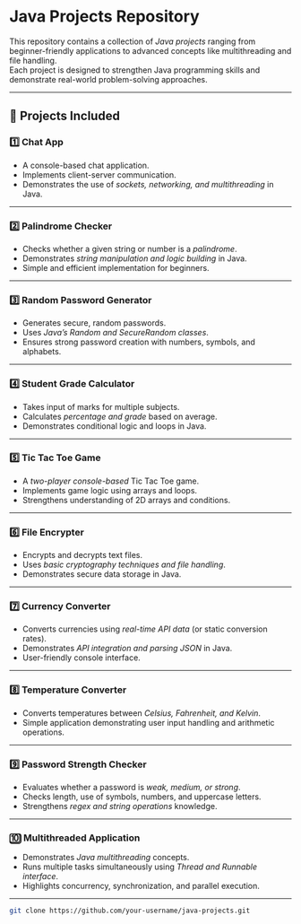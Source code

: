 # Java Projects Repository

This repository contains a collection of *Java projects* ranging from beginner-friendly applications to advanced concepts like multithreading and file handling.  
Each project is designed to strengthen Java programming skills and demonstrate real-world problem-solving approaches.  

---

## 📌 Projects Included

### 1️⃣ Chat App
- A console-based chat application.  
- Implements client-server communication.  
- Demonstrates the use of *sockets, networking, and multithreading* in Java.

---

### 2️⃣ Palindrome Checker
- Checks whether a given string or number is a *palindrome*.  
- Demonstrates *string manipulation and logic building* in Java.  
- Simple and efficient implementation for beginners.

---

### 3️⃣ Random Password Generator
- Generates secure, random passwords.  
- Uses *Java’s Random and SecureRandom classes*.  
- Ensures strong password creation with numbers, symbols, and alphabets.

---

### 4️⃣ Student Grade Calculator
- Takes input of marks for multiple subjects.  
- Calculates *percentage and grade* based on average.  
- Demonstrates conditional logic and loops in Java.

---

### 5️⃣ Tic Tac Toe Game
- A *two-player console-based* Tic Tac Toe game.  
- Implements game logic using arrays and loops.  
- Strengthens understanding of 2D arrays and conditions.

---

### 6️⃣ File Encrypter
- Encrypts and decrypts text files.  
- Uses *basic cryptography techniques and file handling*.  
- Demonstrates secure data storage in Java.

---

### 7️⃣ Currency Converter
- Converts currencies using *real-time API data* (or static conversion rates).  
- Demonstrates *API integration and parsing JSON* in Java.  
- User-friendly console interface.

---

### 8️⃣ Temperature Converter
- Converts temperatures between *Celsius, Fahrenheit, and Kelvin*.  
- Simple application demonstrating user input handling and arithmetic operations.  

---

### 9️⃣ Password Strength Checker
- Evaluates whether a password is *weak, medium, or strong*.  
- Checks length, use of symbols, numbers, and uppercase letters.  
- Strengthens *regex and string operations* knowledge.

---

### 🔟 Multithreaded Application
- Demonstrates *Java multithreading* concepts.  
- Runs multiple tasks simultaneously using *Thread and Runnable interface*.  
- Highlights concurrency, synchronization, and parallel execution.

---


   ```bash
   git clone https://github.com/your-username/java-projects.git
